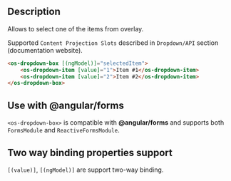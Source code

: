## Description

Allows to select one of the items from overlay.

Supported `Content Projection Slots` described in `Dropdown/API` section (documentation website).

```html
<os-dropdown-box [(ngModel)]="selectedItem">
    <os-dropdown-item [value]="1">Item #1</os-dropdown-item>
    <os-dropdown-item [value]="2">Item #2</os-dropdown-item>
</os-dropdown-box>
```

## Use with **@angular/forms**

`<os-dropdown-box>` is compatible with **@angular/forms** and supports both `FormsModule` and `ReactiveFormsModule`.

## Two way binding properties support

`[(value)]`, `[(ngModel)]` are support two-way binding.
